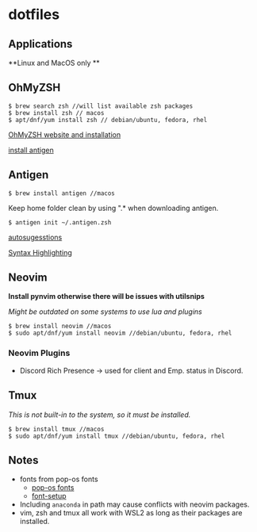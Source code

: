 # dotfiles

## Applications

**Linux and MacOS only **

## OhMyZSH

    $ brew search zsh //will list available zsh packages
    $ brew install zsh // macos
    $ apt/dnf/yum install zsh // debian/ubuntu, fedora, rhel 

[OhMyZSH website and installation ](https://ohmyz.sh/)

[install antigen](https://github.com/zsh-users/antigen)

## Antigen

    $ brew install antigen //macos

Keep home folder clean by using ".* when downloading antigen. 

    $ antigen init ~/.antigen.zsh

[autosugesstions](https://github.com/zsh-users/zsh-autosuggestions)

[Syntax Highlighting](https://github.com/zsh-users/zsh-syntax-highlighting)

## Neovim

**Install pynvim otherwise there will be issues with utilsnips**

_Might be outdated on some systems to use lua and plugins_

    $ brew install neovim //macos
    $ sudo apt/dnf/yum install neovim //debian/ubuntu, fedora, rhel

### Neovim Plugins

- Discord Rich Presence $\rightarrow$ used for client and Emp. status in Discord.

## Tmux

_This is not built-in to the system, so it must be installed._

    $ brew install tmux //macos
    $ sudo apt/dnf/yum install tmux //debian/ubuntu, fedora, rhel

## Notes
- fonts from pop-os fonts
  - [pop-os fonts](https://github.com/pop-os/fonts)
  - [font-setup](https://shkspr.mobi/blog/2020/05/configuring-pop_os/)
- Including `anaconda` in path may cause conflicts with neovim packages. 
- vim, zsh and tmux all work with WSL2 as long as their packages are installed.
